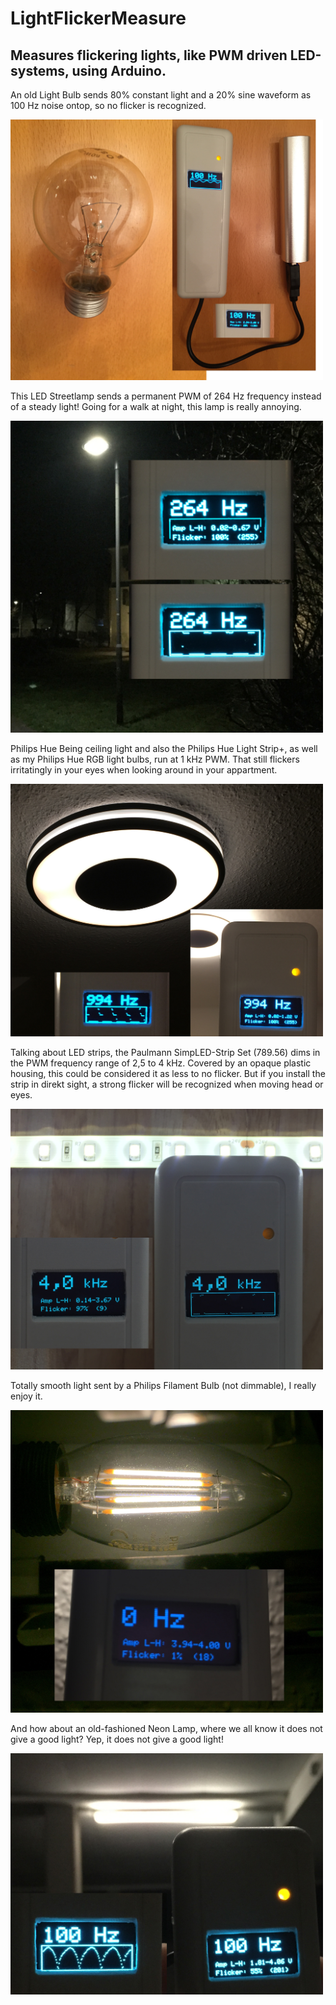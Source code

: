 # LightFlickerMeasure
## Measures flickering lights, like PWM driven LED-systems, using Arduino.

An old Light Bulb sends 80% constant light and a 20% sine waveform as 100 Hz noise ontop, so no flicker is recognized.

<img src="doc/Old_Light_Bulb.jpg" width="500">


This LED Streetlamp sends a permanent PWM of 264 Hz frequency instead of a steady light! Going for a walk at night, this lamp is really annoying.

<img src="doc/Streetlamp_264Hz.jpg" width="500">


Philips Hue Being ceiling light and also the Philips Hue Light Strip+, as well as my Philips Hue RGB light bulbs, run at 1 kHz PWM. That still flickers irritatingly in your eyes when looking around in your appartment.

<img src="doc/Philips_Hue_Being_1kHz.jpg" width="500">


Talking about LED strips, the Paulmann SimpLED-Strip Set (789.56) dims in the PWM frequency range of 2,5 to 4 kHz. Covered by an opaque plastic housing, this could be considered it as less to no flicker. But if you install the strip in direkt sight, a strong flicker will be recognized when moving head or eyes.

<img src="doc/Paulmann_SimpLED-Strip_789.56_Set.jpg" width="500">


Totally smooth light sent by a Philips Filament Bulb (not dimmable), I really enjoy it.

<img src="doc/Philips_Filament_0Hz.jpg" width="500">


And how about an old-fashioned Neon Lamp, where we all know it does not give a good light? Yep, it does not give a good light!

<img src="doc/Neon_Lamp_100Hz.jpg" width="500">
